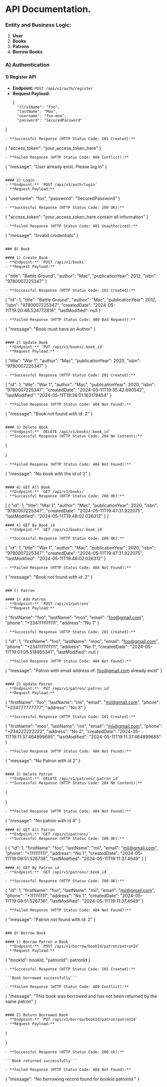 # API Documentation.

### Entity and Business Logic:

1. **User**
2. **Books**
3. **Patrons**
4. **Borrow Books**

### A) Authentication

#### 1) Register API
- **Endpoint:** `POST /api/v1/auth/register`
- **Request Payload:**
  ```
  {
    "firstName": "Foo",
    "lastName": "Moo",
    "username": "foo-moo",
    "password": "SecuredPassword"
}
  ```
- **Successful Response (HTTP Status Code: 201 Created):**
  ```
  {
    "access_token": "your_access_token_here"
  }
  ```
- **Failed Response (HTTP Status Code: 409 Conflict):**
  ```
{
"message": "User already exist. Please log in"
}
  ```

#### 2) Login
- **Endpoint:** `POST /api/v1/auth/login`
- **Request Payload:**
  ```
{
"username": "foo",
"password": "SecuredPassword"
}
  ```
- **Successful Response (HTTP Status Code: 200 OK):**
  ```
  {
    "access_token": "your_access_token_here contain all information"
  }
  ```
- **Failed Response (HTTP Status Code: 401 Unauthorized):**
  ```
{
"message": "Invalid credentials"
}
  ```

### B) Book

#### 1) Create Book
- **Endpoint:** `POST /api/v1/books`
- **Request Payload:**
  ```
{
"title": "Battle Ground",
"author": "Mac",
"publicationYear": 2012,
"isbn": "9780007225347"
}
  ```
- **Successful Response (HTTP Status Code: 201 Created):**
  ```
{
"id": 1,
"title": "Battle Ground",
"author": "Mac",
"publicationYear": 2012,
"isbn": "9780007225347",
"createdDate": "2024-05-11T19:20:46.524772816",
"lastModified": null
}
  ```
- **Failed Response (HTTP Status Code: 400 Bad Request):**
  ```
{
"message": "Book must have an Author"
}
  ```

#### 2) Update Book
- **Endpoint:** `PUT /api/v1/books/:book_id`
- **Request Payload:**
  ```
{
"title": "War 1",
"author": "Mac",
"publicationYear": 2020,
"isbn": "9780007225347"
}
  ```
- **Successful Response (HTTP Status Code: 201 Created):**
  ```
{
"id": 1,
"title": "War 1",
"author": "Mac",
"publicationYear": 2020,
"isbn": "9780007225347",
"createdDate": "2024-05-11T19:35:42.690542",
"lastModified": "2024-05-11T19:36:01.163178454"
}
  ```
- **Failed Response (HTTP Status Code: 404 Not Found):**
  ```
{
"message": "Book not found with id: 2"
}
  ```

#### 3) Delete Book
- **Endpoint:** `DELETE /api/v1/books/:book_id`
- **Successful Response (HTTP Status Code: 204 No Content):**
  ```
  {
    
  }
  ```
- **Failed Response (HTTP Status Code: 404 Not Found):**
  ```
{
"message": "No book with the id of 2"
}
  ```

#### 4) GET All Book
- **Endpoint:** `GET /api/v1/books/`
- **Successful Response (HTTP Status Code: 200 OK):**
  ```
[
{
"id": 1,
"title": "War 1",
"author": "Mac",
"publicationYear": 2020,
"isbn": "9780007225347",
"createdDate": "2024-05-11T19:47:31.922075",
"lastModified": "2024-05-11T19:48:02.026312"
}
]
  ```
  #### 4) GET By Book_id
- **Endpoint:** `GET /api/v1/books/:book_id`

- **Successful Response (HTTP Status Code: 200 OK):**
  ```
{
"id": 1,
"title": "War 1",
"author": "Mac",
"publicationYear": 2020,
"isbn": "9780007225347",
"createdDate": "2024-05-11T19:47:31.922075",
"lastModified": "2024-05-11T19:48:02.026312"
}
  ```
- **Failed Response (HTTP Status Code: 404 Not Found):**
  ```
{
"message": "Book not found with id: 2"
}
  ```

### C) Patron

#### 1) Add Patron
- **Endpoint:** `POST /api/v1/patrons`
- **Request Payload:**
  ```
{
"firstName": "foo",
"lastName": "moo",
"email": "foo@gmail.com",
"phone": "+2341111111111",
"address": "No 1"
}
  ```
- **Successful Response (HTTP Status Code: 201 Created):**
  ```
{
"id": 1,
"firstName": "foo",
"lastName": "moo",
"email": "foo@gmail.com",
"phone": "+2341111111111",
"address": "No 1",
"createdDate": "2024-05-11T19:01:05.518955341",
"lastModified": null
}
  ```
- **Failed Response (HTTP Status Code: 404 Not Found):**
  ```
{
"message": "Patron with email address of: foo@gmail.com already exist"
}
  ```

#### 2) Update Patron
- **Endpoint:** `PUT /api/v1/patron/:patron_id`
- **Request Payload:**
  ```
{
"firstName": "foo",
"lastName": "mii",
"email": "mii@gmail.com",
"phone": "+234777777777",
"address": "No 3"
}
  ```
- **Successful Response (HTTP Status Code: 201 Created):**
  ```
{
"firstName": "moo",
"lastName": "mii",
"email": "mii@gmail.com",
"phone": "+234222222222",
"address": "No 2",
"createdDate": "2024-05-11T19:11:37.464899685",
"lastModified": "2024-05-11T19:11:37.464899685"
}
  ```
- **Failed Response (HTTP Status Code: 404 Not Found):**
  ```
{
"message": "No Patron with id 2"
}
  ```

#### 3) Delete Patron
- **Endpoint:** `DELETE /api/v1/patrons/:patron_id`
- **Successful Response (HTTP Status Code: 204 No Content):**
  ```
  {
    
  }
  ```
- **Failed Response (HTTP Status Code: 404 Not Found):**
  ```
{
"message": "No patron with id 4"
}
  ```
#### 4) GET All Patron
- **Endpoint:** `GET /api/v1/patrons/`
- **Successful Response (HTTP Status Code: 200 OK):**
  ```
[
{
"id": 1,
"firstName": "foo",
"lastName": "mii",
"email": "mii@gmail.com",
"phone": "+111111111",
"address": "No 1",
"createdDate": "2024-05-11T19:08:51.526738",
"lastModified": "2024-05-11T19:11:37.4649"
}
]
  ```
  #### 4) GET By Patron id
- **Endpoint:** `GET /api/v1/patrons/:book_id`

- **Successful Response (HTTP Status Code: 200 OK):**
  ```
{
"id": 1,
"firstName": "foo",
"lastName": "mii",
"email": "mii@gmail.com",
"phone": "+111111111",
"address": "No 1",
"createdDate": "2024-05-11T19:08:51.526738",
"lastModified": "2024-05-11T19:11:37.4649"
}
  ```
- **Failed Response (HTTP Status Code: 404 Not Found):**
  ```
{
"message": "Patron not found with id: 2"
}
  ```

### D) Borrow Book

#### 1) Borrow Patron a Book
- **Endpoint:** `POST /api/v1/borrow/bookId/patron/patronId`
- **Request Payload:**
```
{
"bookId": bookId,
"patronId": patronId
}
```
- **Successful Response (HTTP Status Code: 201 Created):**

```Book borrowed successfully```

- **Failed Response (HTTP Status Code: 409 Conflict):**

```
{
"message": "This book was borrowed and has not been returned by the same patron"
}
```

#### 2) Return Borrowed Book
- **Endpoint:** `PUT /api/v1/borrow/bookId/patron/patronId`
- **Request Payload:**
```
{

}
```
- **Successful Response (HTTP Status Code: 200 ok):**

```Book returned successfully```

- **Failed Response (HTTP Status Code: 404 Not Found):**

```
{
"message": "No borrowing record found for bookId  patronId "
}
```

